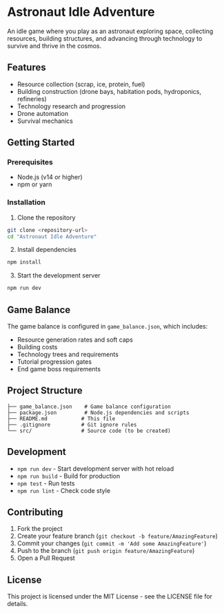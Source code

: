 # Astronaut Idle Adventure

An idle game where you play as an astronaut exploring space, collecting resources, building structures, and advancing through technology to survive and thrive in the cosmos.

## Features

- Resource collection (scrap, ice, protein, fuel)
- Building construction (drone bays, habitation pods, hydroponics, refineries)
- Technology research and progression
- Drone automation
- Survival mechanics

## Getting Started

### Prerequisites

- Node.js (v14 or higher)
- npm or yarn

### Installation

1. Clone the repository
```bash
git clone <repository-url>
cd "Astronaut Idle Adventure"
```

2. Install dependencies
```bash
npm install
```

3. Start the development server
```bash
npm run dev
```

## Game Balance

The game balance is configured in `game_balance.json`, which includes:
- Resource generation rates and soft caps
- Building costs
- Technology trees and requirements
- Tutorial progression gates
- End game boss requirements

## Project Structure

```
├── game_balance.json    # Game balance configuration
├── package.json         # Node.js dependencies and scripts
├── README.md           # This file
├── .gitignore          # Git ignore rules
└── src/                # Source code (to be created)
```

## Development

- `npm run dev` - Start development server with hot reload
- `npm run build` - Build for production
- `npm test` - Run tests
- `npm run lint` - Check code style

## Contributing

1. Fork the project
2. Create your feature branch (`git checkout -b feature/AmazingFeature`)
3. Commit your changes (`git commit -m 'Add some AmazingFeature'`)
4. Push to the branch (`git push origin feature/AmazingFeature`)
5. Open a Pull Request

## License

This project is licensed under the MIT License - see the LICENSE file for details.
